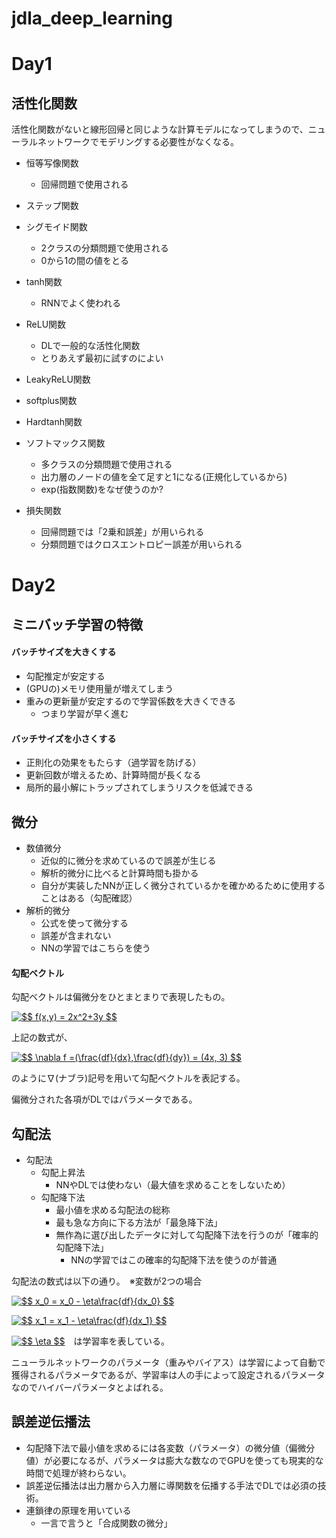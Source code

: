 # jdla_deep_learning

# Day1

## 活性化関数

活性化関数がないと線形回帰と同じような計算モデルになってしまうので、ニューラルネットワークでモデリングする必要性がなくなる。

- 恒等写像関数
  - 回帰問題で使用される
- ステップ関数
- シグモイド関数
  - 2クラスの分類問題で使用される
  - 0から1の間の値をとる
- tanh関数
  - RNNでよく使われる
- ReLU関数
  - DLで一般的な活性化関数
  - とりあえず最初に試すのによい
- LeakyReLU関数
- softplus関数
- Hardtanh関数
- ソフトマックス関数
  - 多クラスの分類問題で使用される
  - 出力層のノードの値を全て足すと1になる(正規化しているから)
  - exp(指数関数)をなぜ使うのか?

- 損失関数
  - 回帰問題では「2乗和誤差」が用いられる
  - 分類問題ではクロスエントロピー誤差が用いられる

# Day2

## ミニバッチ学習の特徴

#### バッチサイズを大きくする

- 勾配推定が安定する
- (GPUの)メモリ使用量が増えてしまう
- 重みの更新量が安定するので学習係数を大きくできる
  - つまり学習が早く進む

#### バッチサイズを小さくする

- 正則化の効果をもたらす（過学習を防げる）
- 更新回数が増えるため、計算時間が長くなる
- 局所的最小解にトラップされてしまうリスクを低減できる

## 微分

- 数値微分
  - 近似的に微分を求めているので誤差が生じる
  - 解析的微分に比べると計算時間も掛かる
  - 自分が実装したNNが正しく微分されているかを確かめるために使用することはある（勾配確認）
- 解析的微分
  - 公式を使って微分する
  - 誤差が含まれない
  - NNの学習ではこちらを使う

#### 勾配ベクトル

勾配ベクトルは偏微分をひとまとまりで表現したもの。

<a href="https://www.codecogs.com/eqnedit.php?latex=$$&space;f(x,y)&space;=&space;2x^2&plus;3y&space;$$" target="_blank"><img src="https://latex.codecogs.com/gif.latex?$$&space;f(x,y)&space;=&space;2x^2&plus;3y&space;$$" title="$$ f(x,y) = 2x^2+3y $$" /></a>

上記の数式が、

<a href="https://www.codecogs.com/eqnedit.php?latex=$$&space;\nabla&space;f&space;=(\frac{df}{dx},\frac{df}{dy})&space;=&space;(4x,&space;3)&space;$$" target="_blank"><img src="https://latex.codecogs.com/gif.latex?$$&space;\nabla&space;f&space;=(\frac{df}{dx},\frac{df}{dy})&space;=&space;(4x,&space;3)&space;$$" title="$$ \nabla f =(\frac{df}{dx},\frac{df}{dy}) = (4x, 3) $$" /></a>

のように∇(ナブラ)記号を用いて勾配ベクトルを表記する。

偏微分された各項がDLではパラメータである。

## 勾配法

- 勾配法
  - 勾配上昇法
    - NNやDLでは使わない（最大値を求めることをしないため）
  - 勾配降下法
    - 最小値を求める勾配法の総称
    - 最も急な方向に下る方法が「最急降下法」
    - 無作為に選び出したデータに対して勾配降下法を行うのが「確率的勾配降下法」
      - NNの学習ではこの確率的勾配降下法を使うのが普通
      
勾配法の数式は以下の通り。　※変数が2つの場合

<a href="https://www.codecogs.com/eqnedit.php?latex=$$&space;x_0&space;=&space;x_0&space;-&space;\eta\frac{df}{dx_0}&space;$$" target="_blank"><img src="https://latex.codecogs.com/gif.latex?$$&space;x_0&space;=&space;x_0&space;-&space;\eta\frac{df}{dx_0}&space;$$" title="$$ x_0 = x_0 - \eta\frac{df}{dx_0} $$" /></a>

<a href="https://www.codecogs.com/eqnedit.php?latex=$$&space;x_1&space;=&space;x_1&space;-&space;\eta\frac{df}{dx_1}&space;\etaは更新量を表す&space;$$" target="_blank"><img src="https://latex.codecogs.com/gif.latex?$$&space;x_1&space;=&space;x_1&space;-&space;\eta\frac{df}{dx_1}&space;\etaは更新量を表す&space;$$" title="$$ x_1 = x_1 - \eta\frac{df}{dx_1} $$" /></a>

<a href="https://www.codecogs.com/eqnedit.php?latex=$$&space;\eta&space;$$" target="_blank"><img src="https://latex.codecogs.com/gif.latex?$$&space;\eta&space;$$" title="$$ \eta $$" /></a>　は学習率を表している。

ニューラルネットワークのパラメータ（重みやバイアス）は学習によって自動で獲得されるパラメータであるが、学習率は人の手によって設定されるパラメータなのでハイバーパラメータとよばれる。

## 誤差逆伝播法

- 勾配降下法で最小値を求めるには各変数（パラメータ）の微分値（偏微分値）が必要になるが、パラメータは膨大な数なのでGPUを使っても現実的な時間で処理が終わらない。
- 誤差逆伝播法は出力層から入力層に導関数を伝播する手法でDLでは必須の技術。
- 連鎖律の原理を用いている
  - 一言で言うと「合成関数の微分」
